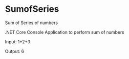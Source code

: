 # SumofSeries
Sum of Series of numbers

.NET Core Console Application to perform sum of numbers

Input: 1+2+3

Output: 6
